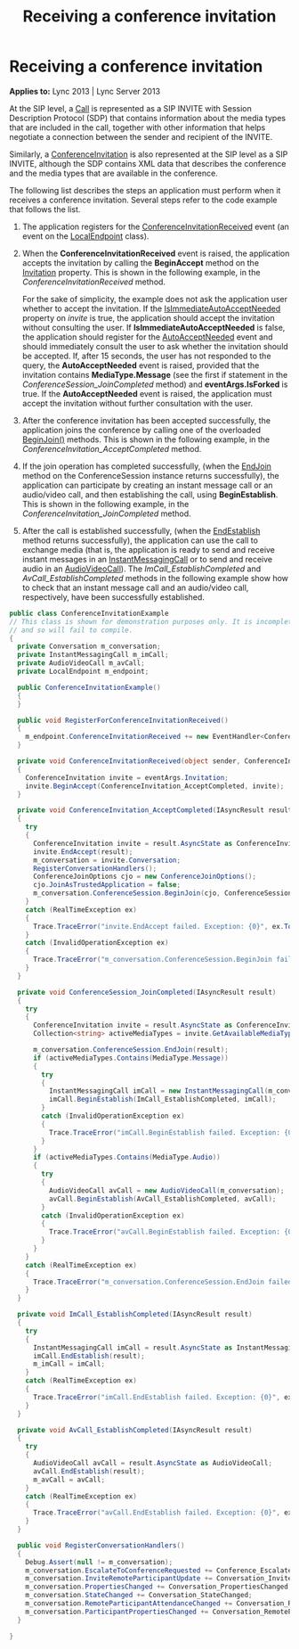 ﻿---
title: Receiving a conference invitation
TOCTitle: Receiving a conference invitation
ms:assetid: b1e27f55-ca3d-418a-96a0-ec9d15ffd555
ms:mtpsurl: https://msdn.microsoft.com/library/Dn466003(v=office.15)
ms:contentKeyID: 57102943
ms.date: 07/25/2014
mtps_version: v=office.15
dev_langs:
- csharp
---

# Receiving a conference invitation


**Applies to:** Lync 2013 | Lync Server 2013

At the SIP level, a [Call](https://msdn.microsoft.com/library/hh384235\(v=office.15\)) is represented as a SIP INVITE with Session Description Protocol (SDP) that contains information about the media types that are included in the call, together with other information that helps negotiate a connection between the sender and recipient of the INVITE.

Similarly, a [ConferenceInvitation](https://msdn.microsoft.com/library/hh349823\(v=office.15\)) is also represented at the SIP level as a SIP INVITE, although the SDP contains XML data that describes the conference and the media types that are available in the conference.

The following list describes the steps an application must perform when it receives a conference invitation. Several steps refer to the code example that follows the list.

1.  The application registers for the [ConferenceInvitationReceived](https://msdn.microsoft.com/library/hh366294\(v=office.15\)) event (an event on the [LocalEndpoint](https://msdn.microsoft.com/library/hh349887\(v=office.15\)) class).

2.  When the **ConferenceInvitationReceived** event is raised, the application accepts the invitation by calling the **BeginAccept** method on the [Invitation](https://msdn.microsoft.com/library/hh348650\(v=office.15\)) property. This is shown in the following example, in the *ConferenceInvitationReceived* method.
    
    For the sake of simplicity, the example does not ask the application user whether to accept the invitation. If the [IsImmediateAutoAcceptNeeded](https://msdn.microsoft.com/library/hh380867\(v=office.15\)) property on *invite* is true, the application should accept the invitation without consulting the user. If **IsImmediateAutoAcceptNeeded** is false, the application should register for the [AutoAcceptNeeded](https://msdn.microsoft.com/library/hh366101\(v=office.15\)) event and should immediately consult the user to ask whether the invitation should be accepted. If, after 15 seconds, the user has not responded to the query, the **AutoAcceptNeeded** event is raised, provided that the invitation contains **MediaType.Message** (see the first if statement in the *ConferenceSession\_JoinCompleted* method) and **eventArgs.IsForked** is true. If the **AutoAcceptNeeded** event is raised, the application must accept the invitation without further consultation with the user.

3.  After the conference invitation has been accepted successfully, the application joins the conference by calling one of the overloaded [BeginJoin()](https://msdn.microsoft.com/library/hh349641\(v=office.15\)) methods. This is shown in the following example, in the *ConferenceInvitation\_AcceptCompleted* method.

4.  If the join operation has completed successfully, (when the [EndJoin](https://msdn.microsoft.com/library/hh348936\(v=office.15\)) method on the ConferenceSession instance returns successfully), the application can participate by creating an instant message call or an audio/video call, and then establishing the call, using **BeginEstablish**. This is shown in the following example, in the *ConferenceInvitation\_JoinCompleted* method.

5.  After the call is established successfully, (when the [EndEstablish](https://msdn.microsoft.com/library/hh349248\(v=office.15\)) method returns successfully), the application can use the call to exchange media (that is, the application is ready to send and receive instant messages in an [InstantMessagingCall](https://msdn.microsoft.com/library/hh161841\(v=office.15\)) or to send and receive audio in an [AudioVideoCall](https://msdn.microsoft.com/library/hh383901\(v=office.15\))). The *ImCall\_EstablishCompleted* and *AvCall\_EstablishCompleted* methods in the following example show how to check that an instant message call and an audio/video call, respectively, have been successfully established.

<!-- end list -->

```csharp
public class ConferenceInvitationExample
// This class is shown for demonstration purposes only. It is incomplete,
// and so will fail to compile.
{
  private Conversation m_conversation;
  private InstantMessagingCall m_imCall;
  private AudioVideoCall m_avCall;
  private LocalEndpoint m_endpoint;

  public ConferenceInvitationExample()
  {
  }

  public void RegisterForConferenceInvitationReceived()
  {
    m_endpoint.ConferenceInvitationReceived += new EventHandler<ConferenceInvitationReceivedEventArgs>(ConferenceInvitationReceived);
  }

  private void ConferenceInvitationReceived(object sender, ConferenceInvitationReceivedEventArgs eventArgs)
  {
    ConferenceInvitation invite = eventArgs.Invitation;
    invite.BeginAccept(ConferenceInvitation_AcceptCompleted, invite);
  }

  private void ConferenceInvitation_AcceptCompleted(IAsyncResult result)
  {
    try
    {
      ConferenceInvitation invite = result.AsyncState as ConferenceInvitation;
      invite.EndAccept(result);
      m_conversation = invite.Conversation;
      RegisterConversationHandlers();
      ConferenceJoinOptions cjo = new ConferenceJoinOptions();
      cjo.JoinAsTrustedApplication = false;
      m_conversation.ConferenceSession.BeginJoin(cjo, ConferenceSession_JoinCompleted, invite);
    }
    catch (RealTimeException ex)
    {
      Trace.TraceError("invite.EndAccept failed. Exception: {0}", ex.ToString());
    }
    catch (InvalidOperationException ex)
    {
      Trace.TraceError("m_conversation.ConferenceSession.BeginJoin failed. Exception: {0}", ex.ToString());
    }
  }

  private void ConferenceSession_JoinCompleted(IAsyncResult result)
  {
    try
    {
      ConferenceInvitation invite = result.AsyncState as ConferenceInvitation;
      Collection<string> activeMediaTypes = invite.GetAvailableMediaTypes();

      m_conversation.ConferenceSession.EndJoin(result);
      if (activeMediaTypes.Contains(MediaType.Message))
      {
        try
        {
          InstantMessagingCall imCall = new InstantMessagingCall(m_conversation);
          imCall.BeginEstablish(ImCall_EstablishCompleted, imCall);
        }
        catch (InvalidOperationException ex)
        {
          Trace.TraceError("imCall.BeginEstablish failed. Exception: {0}", ex.ToString());   
        }
      }
      if (activeMediaTypes.Contains(MediaType.Audio))
      {
        try
        {
          AudioVideoCall avCall = new AudioVideoCall(m_conversation);
          avCall.BeginEstablish(AvCall_EstablishCompleted, avCall);
        }
        catch (InvalidOperationException ex)
        {
          Trace.TraceError("avCall.BeginEstablish failed. Exception: {0}", ex.ToString());
        }
      }
    }
    catch (RealTimeException ex)
    {
      Trace.TraceError("m_conversation.ConferenceSession.EndJoin failed. Exception: {0}", ex.ToString());
    }
  }

  private void ImCall_EstablishCompleted(IAsyncResult result)
  {
    try
    {
      InstantMessagingCall imCall = result.AsyncState as InstantMessagingCall;
      imCall.EndEstablish(result);
      m_imCall = imCall;
    }
    catch (RealTimeException ex)
    {
      Trace.TraceError("imCall.EndEstablish failed. Exception: {0}", ex.ToString());
    }
  }

  private void AvCall_EstablishCompleted(IAsyncResult result)
  {
    try
    {
      AudioVideoCall avCall = result.AsyncState as AudioVideoCall;
      avCall.EndEstablish(result); 
      m_avCall = avCall;
    }
    catch (RealTimeException ex)
    {
      Trace.TraceError("avCall.EndEstablish failed. Exception: {0}", ex.ToString());
    }
  }

  public void RegisterConversationHandlers()
  {
    Debug.Assert(null != m_conversation);
    m_conversation.EscalateToConferenceRequested += Conference_EscalateToConferenceRequested;
    m_conversation.InviteRemoteParticipantUpdate += Conversation_InviteRemoteParticipantUpdate;
    m_conversation.PropertiesChanged += Conversation_PropertiesChanged;
    m_conversation.StateChanged += Conversation_StateChanged;
    m_conversation.RemoteParticipantAttendanceChanged += Conversation_RemoteAttendanceChanged;
    m_conversation.ParticipantPropertiesChanged += Conversation_RemoteParticipantPropertyChanged;
  }

}
```

